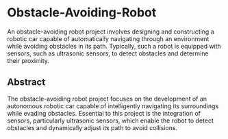 # Obstacle-Avoiding-Robot
An obstacle-avoiding robot project involves designing and constructing a robotic car capable of automatically navigating through an environment while avoiding obstacles in its path. Typically, such a robot is equipped with sensors, such as ultrasonic sensors, to detect obstacles and determine their proximity.

## Abstract
The obstacle-avoiding robot project focuses on the development of an autonomous robotic car capable of intelligently navigating its surroundings while evading obstacles. Essential to this project is the integration of sensors, particularly ultrasonic sensors, which enable the robot to detect obstacles and dynamically adjust its path to avoid collisions.

